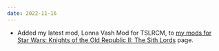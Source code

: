 ```yaml
---
date: 2022-11-16
---
```


* Added my latest mod, Lonna Vash Mod for TSLRCM, to [my mods for Star Wars: Knights of the Old Republic II: The Sith Lords](/projects/kotor2mods) page.